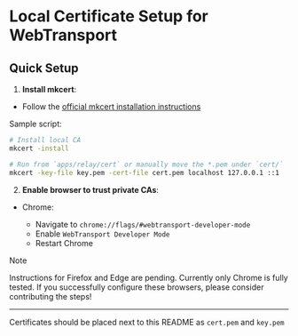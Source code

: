 # Local Certificate Setup for WebTransport

## Quick Setup

1. **Install mkcert**:

- Follow the [official mkcert installation instructions](https://github.com/FiloSottile/mkcert#installation)

Sample script:

```bash
# Install local CA
mkcert -install

# Run from `apps/relay/cert` or manually move the *.pem under `cert/`
mkcert -key-file key.pem -cert-file cert.pem localhost 127.0.0.1 ::1
```

2. **Enable browser to trust private CAs**:

- Chrome:

  - Navigate to `chrome://flags/#webtransport-developer-mode`
  - Enable `WebTransport Developer Mode`
  - Restart Chrome

> [!NOTE]
> Instructions for Firefox and Edge are pending. Currently only Chrome is fully tested.
> If you successfully configure these browsers, please consider contributing the steps!

---

Certificates should be placed next to this README as `cert.pem` and `key.pem`
